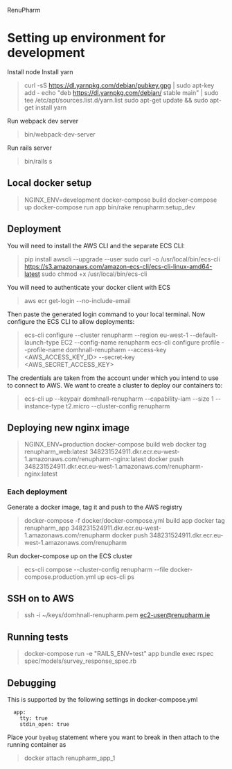 RenuPharm

# Setting up environment for development

Install node
Install yarn

> curl -sS https://dl.yarnpkg.com/debian/pubkey.gpg | sudo apt-key add -
> echo "deb https://dl.yarnpkg.com/debian/ stable main" | sudo tee /etc/apt/sources.list.d/yarn.list
> sudo apt-get update && sudo apt-get install yarn

Run webpack dev server

> bin/webpack-dev-server

Run rails server

> bin/rails s


## Local docker setup

> NGINX_ENV=development docker-compose build
> docker-compose up
> docker-compose run app bin/rake renupharm:setup_dev



## Deployment

You will need to install the AWS CLI and the separate ECS CLI:

> pip install awscli --upgrade --user
> sudo curl -o /usr/local/bin/ecs-cli https://s3.amazonaws.com/amazon-ecs-cli/ecs-cli-linux-amd64-latest
> sudo chmod +x /usr/local/bin/ecs-cli

You will need to authenticate your docker client with ECS

> aws ecr get-login --no-include-email

Then paste the generated login command to your local terminal.
Now configure the ECS CLI to allow deployments:

> ecs-cli configure --cluster renupharm --region eu-west-1 --default-launch-type EC2 --config-name renupharm
> ecs-cli configure profile --profile-name domhnall-renupharm --access-key <AWS_ACCESS_KEY_ID> --secret-key <AWS_SECRET_ACCESS_KEY>

The credentials are taken from the account under which you intend to use to connect to AWS.
We want to create a cluster to deploy our containers to:

> ecs-cli up --keypair domhnall-renupharm --capability-iam --size 1 --instance-type t2.micro --cluster-config renupharm

## Deploying new nginx image

> NGINX_ENV=production docker-compose build web
> docker tag renupharm_web:latest 348231524911.dkr.ecr.eu-west-1.amazonaws.com/renupharm-nginx:latest
> docker push 348231524911.dkr.ecr.eu-west-1.amazonaws.com/renupharm-nginx:latest

### Each deployment

Generate a docker image, tag it and push to the AWS registry

> docker-compose -f docker/docker-compose.yml build app
> docker tag renupharm_app 348231524911.dkr.ecr.eu-west-1.amazonaws.com/renupharm
> docker push 348231524911.dkr.ecr.eu-west-1.amazonaws.com/renupharm

Run docker-compose up on the ECS cluster

> ecs-cli compose --cluster-config renupharm --file docker-compose.production.yml up
> ecs-cli ps


## SSH on to AWS
> ssh -i ~/keys/domhnall-renupharm.pem ec2-user@renupharm.ie


## Running tests

> docker-compose run -e "RAILS_ENV=test" app bundle exec rspec spec/models/survey_response_spec.rb


## Debugging

This is supported by the following settings in docker-compose.yml

```
  app:
    tty: true
    stdin_open: true
```

Place your `byebug` statement where you want to break in then attach to
the running container as

> docker attach renupharm_app_1
